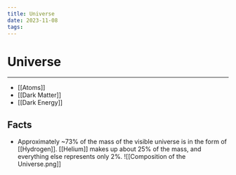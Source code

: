 ```yaml
---
title: Universe
date: 2023-11-08
tags:
---
```


# Universe

---

- [[Atoms]]
- [[Dark Matter]]
- [[Dark Energy]]

## Facts

- Approximately ~73% of the mass of the visible universe is in the form of [[Hydrogen]]. [[Helium]] makes up about 25% of the mass, and everything else represents only 2%.
![[Composition of the Universe.png]]
